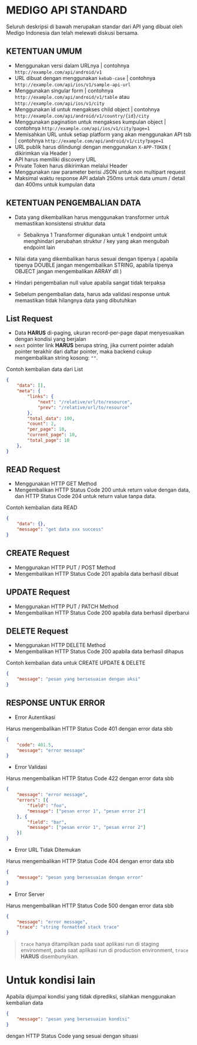 # MEDIGO API STANDARD

Seluruh deskripsi di bawah merupakan standar dari API yang dibuat oleh Medigo Indonesia dan telah melewati diskusi bersama.

## KETENTUAN UMUM
* Menggunakan versi dalam URLnya | contohnya `http://example.com/api/android/v1` 
* URL dibuat dengan menggunakan `kebab-case` | contohnya `http://example.com/api/ios/v1/sample-api-url`
* Menggunakan singular form | contohnya `http://example.com/api/android/v1/table` atau `http://example.com/api/ios/v1/city` 
* Menggunakan id untuk mengakses child object | contohnya `http://example.com/api/android/v1/country/{id}/city`
* Menggunakan pagination untuk mengakses kumpulan object | contohnya `http://example.com/api/ios/v1/city?page=1`
* Memisahkan URL untuk setiap platform yang akan menggunakan API tsb | contohnya `http://example.com/api/android/v1/city?page=1`
* URL publik harus dilindungi dengan menggunakan `X-APP-TOKEN` ( dikirimkan via Header )
* API harus memiliki discovery URL
* Private Token harus dikirimkan melalui Header
* Menggunakan raw parameter berisi JSON untuk non multipart request
* Maksimal waktu response API adalah 250ms untuk data umum / detail dan 400ms untuk kumpulan data

## KETENTUAN PENGEMBALIAN DATA
* Data yang dikembalikan harus menggunakan transformer untuk memastikan konsistensi struktur data
  * Sebaiknya 1 Transformer digunakan untuk 1 endpoint untuk menghindari perubahan struktur / key yang akan mengubah endpoint lain

* Nilai data yang dikembalikan harus sesuai dengan tipenya ( apabila tipenya DOUBLE jangan mengembalikan STRING, apabila tipenya OBJECT jangan mengembalikan ARRAY dll )
* Hindari pengembalian null value apabila sangat tidak terpaksa
* Sebelum pengembalian data, harus ada validasi response untuk memastikan tidak hilangnya data yang dibutuhkan

## List Request

* Data **HARUS** di-paging, ukuran record-per-page dapat menyesuaikan dengan kondisi yang berjalan
* `next` pointer link **HARUS** berupa string, jika current pointer adalah pointer terakhir dari daftar pointer, maka backend cukup mengembalikan string kosong: `""`.

Contoh kembalian data dari List

```json
{
    "data": [],
    "meta": {
        "links": {
            "next": "/relative/url/to/resource",
            "prev": "/relative/url/to/resource"
        },
        "total_data": 100,
        "count": 2,
        "per_page": 10,
        "current_page": 10,
        "total_page": 10
    },
}
```

## READ Request
* Menggunakan HTTP GET Method
* Mengembalikan HTTP Status Code 200 untuk return value dengan data, dan HTTP Status Code 204 untuk return value tanpa data.

Contoh kembalian data READ

```json
{
    "data": {},
    "message": "get data xxx success"
}
```

## CREATE Request 
* Menggunakan HTTP PUT / POST Method
* Mengembalikan HTTP Status Code 201 apabila data berhasil dibuat

## UPDATE Request
* Menggunakan HTTP PUT / PATCH Method
* Mengembalikan HTTP Status Code 200 apabila data berhasil diperbarui

## DELETE Request
* Menggunakan HTTP DELETE Method
* Mengembalikan HTTP Status Code 200 apabila data berhasil dihapus

Contoh kembalian data untuk CREATE UPDATE & DELETE

```json
{
    "message": "pesan yang bersesuaian dengan aksi"
}
```

## RESPONSE UNTUK ERROR
* Error Autentikasi

Harus mengembalikan HTTP Status Code 401 dengan error data sbb

```json
{
    "code": 401.5,
    "message": "error message"
}
```

* Error Validasi

Harus mengembalikan HTTP Status Code 422 dengan error data sbb

```json
{
    "message": "error message",
    "errors": [{
        "field": "foo",
        "message": ["pesan error 1", "pesan error 2"]
    }, {
        "field": "bar",
        "message": ["pesan error 1", "pesan error 2"]
    }]
}
```

* Error URL Tidak Ditemukan

Harus mengembalikan HTTP Status Code 404 dengan error data sbb 

```json
{
    "message": "pesan yang bersesuaian dengan error"
}
```

* Error Server

Harus mengembalikan HTTP Status Code 500 dengan error data sbb

```json
{
    "message": "error message",
    "trace": "string formatted stack trace"
}
```

> `trace` hanya ditampilkan pada saat aplikasi run di staging environment, pada saat aplikasi run di  production environment, `trace` **HARUS** disembunyikan.

# Untuk kondisi lain 

Apabila dijumpai kondisi yang tidak diprediksi, silahkan menggunakan kembalian data

```json
{
    "message": "pesan yang bersesuaian kondisi"
}
```

dengan HTTP Status Code yang sesuai dengan situasi